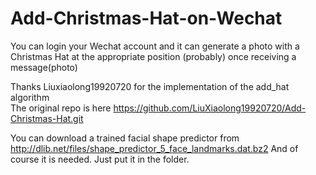 # Add-Christmas-Hat-on-Wechat

You can login your Wechat account and it can generate a photo with a Christmas Hat at the appropriate position (probably) once receiving a message(photo)

Thanks Liuxiaolong19920720 for the implementation of the add_hat algorithm  
The original repo is here 
https://github.com/LiuXiaolong19920720/Add-Christmas-Hat.git

You can download a trained facial shape predictor from http://dlib.net/files/shape_predictor_5_face_landmarks.dat.bz2
And of course it is needed. Just put it in the folder.
